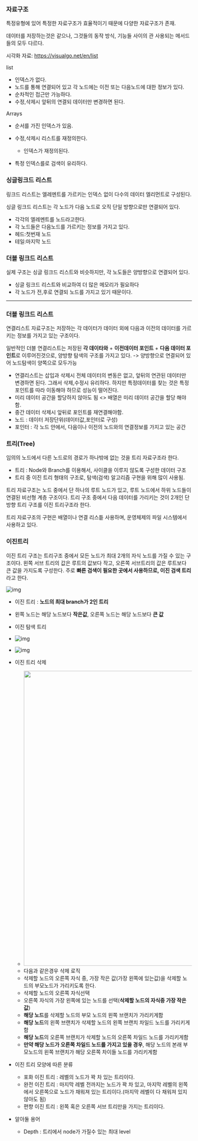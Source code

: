 ### 자료구조

특정유형에 있어 특정한 자료구조가 효율적이기 때문에 다양한 자료구조가 존재.

데이터를 저장하는것은 같으나, 그것들의 동작 방식, 기능들 사이의 관 사용되는 메서드들의 모두 다르다.

시각화 자료: https://visualgo.net/en/list



list

- 인덱스가 없다.
- 노드를 통해 연결되어 있고 각 노드에는 이전 또는 다음노드에 대한 정보가 있다.
- 순차적인 접근만 가능하다.
- 수정,삭제시 앞뒤의 연결되 데이터만 변경하면 된다.

Arrays

- 순서를 가진 인덱스가 있음.
- 수정,삭제시 리스트를 재정의한다.
  - 인덱스가 재정의된다.

- 특정 인덱스를로 검색이 유리하다.

### 싱글링크드 리스트

링크드 리스트는 엘레멘트를 가르키는 인덱스 없이 다수의 데이터 엘리먼트로 구성된다.

싱글 링크드 리스트는 각 노드가 다음 노드로 오직 단일 방향으로만 연결되어 있다.

- 각각의 엘레멘트를 노드라고한다.
- 각 노드들은 다음노드를 가르키는 정보를 가지고 있다.
- 헤드:첫번재 노드
- 테일:마지막 노드

### 더블 링크드 리스트

실제 구조는 싱글 링크드 리스트와 비슷하지만, 각 노도들은 양방향으로 연결되어 있다.

- 싱글 링크드 리스트와 비교하여 더 많은 메모리가 필요하다
- 각 노드가 전,후로 연결되 노드를 가지고 있기 때문이다.



___

### 더블 링크드 리스트

연결리스트 자료구조는 저장하는 각 데이터가 데이터 외에 다음과 이전의 데이터를 가르키는 정보를 가지고 있는 구조이다.

일반적인 더블 연결리스트는 저장된 **각 데이타와** + **이전데이터 포인트** + **다음 데이터 포인트**로 이루어진것으로, 양방향 탐색의 구조를 가지고 있다. -> 양방향으로 연결되어 있어 노드탐색이 양쪽으로 모두가능

- 연결리스트는 삽입과 삭제시 전체 데이터의 변동은 없고, 앞뒤의 연관된 데이터만 변경하면 된다. 그래서 삭제,수정시 유리하다. 하지만 특정데이터를 찾는 것은 특정 포인트를 따라 이동해야 하므로 성능이 떨어진다.
- 미리 데이터 공간을 할당하지 않아도 됨 <> 배열은 미리 데이터 공간을 할당 해야함.
- 중간 데이터 삭제시 앞뒤로 포인트를 재연결해야함.
- 노드 : 데이터 저장단위(데이터값,포인터로 구성)
- 포인터 : 각 노드 안에서, 다음이나 이전의 노드와의 연결정보를 가지고 있는 공간

### 트리(Tree)

임의의 노드에서 다른 노드로의 경로가 하나밖에 없는 것을 트리 자료구조라 한다.

- 트리 : Node와 Branch를 이용해서, 사이클을 이루지 않도록 구성한 데이터 구조
- 트리 중 이진 트리 형태의 구조로, 탐색(검색) 알고리즘 구현을 위해 많이 사용됨.

트리 자료구조는 노드 중에서 단 하나의 루트 노드가 있고, 루트 노드에서 하위 노드들이 연결된 비선형 계층 구조이다. 트리 구조 중에서 다음 데이터를 가리키는 것이 2개인 단방향 트리 구조를 이진 트리구조라 한다.

트리 자료구조의 구현은 배열이나 연결 리스틑 사용하며, 운영체제의 파일 시스템에서 사용하고 있다.

### 이진트리

이진 트리 구조는 트리구조 중에서 모든 노드가 최대 2개의 자식 노드를 가질 수 있는 구조이다. 왼쪽 서브 트리의 값은 루트의 값보다 작고, 오른쪽 서브트리의 값은 루트보다 큰 값을 가지도록 구성한다. 주로 **빠른 검색이 필요한 곳에서 사용하므로, 이진 검색 트리**라고 한다.

![img](https://blog.kakaocdn.net/dn/blbjFV/btq1K3P9Y8v/H393OwoRI9lX8N3wrz9OO1/img.png)

- 이진 트리 : **노드의 최대 branch가 2인 트리**

- 왼쪽 노드는 해당 노드보다 **작은값**, 오른쪽 노드는 해당 노드보다 **큰 값**

- 이진 탐색 트리

- ![img](https://www.mathwarehouse.com/programming/images/binary-search-tree/binary-search-tree-insertion-animation.gif)

- ![img](https://www.mathwarehouse.com/programming/images/binary-search-tree/binary-search-tree-sorted-array-animation.gif)

- 이진 트리 삭제

  - <img src="http://www.fun-coding.org/00_Images/tree_remove_2child.png" width="800" />
  - 다음과 같은경우 삭제 로직
  - 삭제할 노드의 오른쪽 자식 중, 가장 작은 값(가장 왼쪽에 있는값)을 삭제할 노드의 부모노드가 가리키도록 한다.
  - 삭제할 노드의 오른쪽 자식선택
  - 오른쪽 자식의 가장 왼쪽에 있는 노드를 선택(**삭제할 노드의 자식중 가장 작은값**)
  - **해당 노드**를 삭제할 노드의 부모 노드의 왼쪽 브랜치가 가리키게함
  - **해당 노드**의 왼쪽 브랜치가 삭제할 노드의 왼쪽 브랜치 차일드 노드를 가리키게함
  - **해당 노드**의 오른쪽 브랜치가 삭제할 노드의 오른쪽 차일드 노드를 가리키게함
  - **만약 해당 노드가 오른쪽 차일드 노드를 가지고 있을 경우**, 해당 노드의 본래 부모노드의 왼쪽 브랜치가 해당 오른쪽 차이들 노드를 가리키게함

- 이진 트리 모양에 따른 분류

  - 포화 이진 트리 : 레벨의 노드가 꽉 차 있는 트리이다.
  - 완전 이진 트리 : 마지막 레벨 전까지는 노드가 꽉 차 있고, 마지막 레벨의 왼쪽에서 오른쪽으로 노드가 채워져 있는 트리이다.(마지막 레벨이 다 채워져 있지 않아도 됨)
  - 편향 이진 트리 : 왼쪽 혹은 오른쪽 서브 트리만을 가지는 트리이다.

- 알아둘 용어

  - Depth : 트리에서 node가 가질수 있는 최대 level

  







